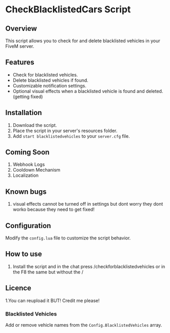 # CheckBlacklistedCars Script

## Overview

This script allows you to check for and delete blacklisted vehicles in your FiveM server.

## Features

- Check for blacklisted vehicles.
- Delete blacklisted vehicles if found.
- Customizable notification settings.
- Optional visual effects when a blacklisted vehicle is found and deleted.(getting fixed)

## Installation

1. Download the script.
2. Place the script in your server's resources folder.
3. Add `start blacklistedvehicles` to your `server.cfg` file.

## Coming Soon
1. Webhook Logs
2. Cooldown Mechanism
3. Localization

## Known bugs
1. visual effects cannot be turned off in settings but dont worry they dont worko because they need to get fixed!

## Configuration

Modify the `config.lua` file to customize the script behavior.

## How to use
1. Install the script and in the chat press /checkforblacklistedvehicles or in the F8 the same but without the /


## Licence
1.You can reupload it BUT! Credit me please!

### Blacklisted Vehicles

Add or remove vehicle names from the `Config.BlacklistedVehicles` array.


